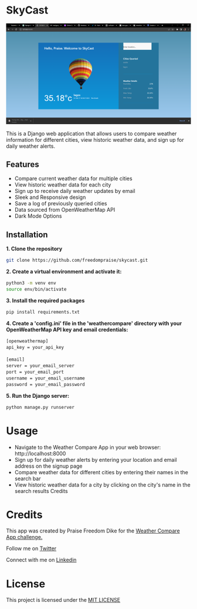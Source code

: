 # SkyCast

<img src="static/img.png"/>

This is a Django web application that allows users to compare weather information for different cities, view historic weather data, and sign up for daily weather alerts.

## Features
- Compare current weather data for multiple cities
- View historic weather data for each city
- Sign up to receive daily weather updates by email
- Sleek and Responsive design
- Save a log of previously queried cities
- Data sourced from OpenWeatherMap API
- Dark Mode Options

## Installation

**1. Clone the repository**
```sh
git clone https://github.com/freedompraise/skycast.git
```

**2. Create a virtual environment and activate it:**
```sh
python3 -m venv env
source env/bin/activate
```

**3. Install the required packages**
```sh
pip install requirements.txt
```
**4. Create a 'config.ini' file in the 'weathercompare' directory with your OpenWeatherMap API key and email credentials:**
```sh
[openweathermap]
api_key = your_api_key

[email]
server = your_email_server
port = your_email_port
username = your_email_username
password = your_email_password
```

**5. Run the Django server:**
```sh
python manage.py runserver
```

# Usage
- Navigate to the Weather Compare App in your web browser: http://localhost:8000
- Sign up for daily weather alerts by entering your location and email address on the signup page
- Compare weather data for different cities by entering their names in the search bar
- View historic weather data for a city by clicking on the city's name in the search results
Credits

# Credits
This app was created by Praise Freedom Dike for the <a href = "http://CodeChalleng.es/challenges/33">Weather Compare App challenge.</a>

Follow me on [Twitter](https://twitter.com/freedom_praise)

Connect with me on [Linkedin](https://linkedin.com/praise-dike-7a25011b3)

# License
This project is licensed under the <a href="https://opensource.org/licenses/MIT">MIT LICENSE</a>
